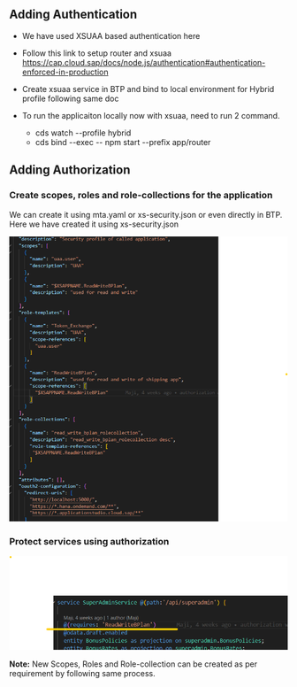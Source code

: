 ## Adding Authentication

* We have used XSUAA based authentication here
* Follow this link to setup router and xsuaa
https://cap.cloud.sap/docs/node.js/authentication#authentication-enforced-in-production

* Create xsuaa service in BTP and bind to local environment for Hybrid profile following same doc

* To run the applicaiton locally now with xsuaa, need to run 2 command.
    * cds watch --profile hybrid
    * cds bind --exec -- npm start --prefix app/router

## Adding Authorization

### Create scopes, roles and role-collections for the application 

We can create it using mta.yaml or xs-security.json or even directly in BTP. Here we have created it using xs-security.json

![reles in xs-security ](../Images/roles-xs-security.png "reles in xs-security")

### Protect services using authorization 
![service authorization ](../Images/service-restriction.png "service authorization")

**Note:** New Scopes, Roles and Role-collection can be created as per requirement by following same process.
